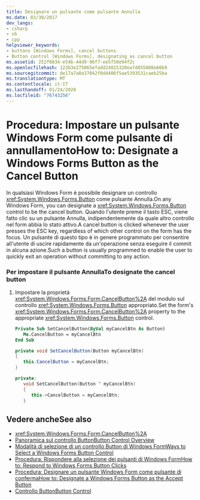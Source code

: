 ```yaml
---
title: Designare un pulsante come pulsante Annulla
ms.date: 03/30/2017
dev_langs:
- csharp
- vb
- cpp
helpviewer_keywords:
- buttons [Windows Forms], cancel buttons
- Button control [Windows Forms], designating as cancel button
ms.assetid: 252f0834-e54b-44d9-96f7-ee5f50e94f2c
ms.openlocfilehash: 123b3e275065efadd24815320ea7d855808e60b9
ms.sourcegitcommit: de17a7a0a37042f0d4406f5ae5393531caeb25ba
ms.translationtype: MT
ms.contentlocale: it-IT
ms.lasthandoff: 01/24/2020
ms.locfileid: "76743256"
---
```

# <a name="how-to-designate-a-windows-forms-button-as-the-cancel-button"></a><span data-ttu-id="2f833-102">Procedura: Impostare un pulsante Windows Form come pulsante di annullamento</span><span class="sxs-lookup"><span data-stu-id="2f833-102">How to: Designate a Windows Forms Button as the Cancel Button</span></span>
<span data-ttu-id="2f833-103">In qualsiasi Windows Form è possibile designare un controllo <xref:System.Windows.Forms.Button> come pulsante Annulla.</span><span class="sxs-lookup"><span data-stu-id="2f833-103">On any Windows Form, you can designate a <xref:System.Windows.Forms.Button> control to be the cancel button.</span></span> <span data-ttu-id="2f833-104">Quando l'utente preme il tasto ESC, viene fatto clic su un pulsante Annulla, indipendentemente da quale altro controllo nel form abbia lo stato attivo.</span><span class="sxs-lookup"><span data-stu-id="2f833-104">A cancel button is clicked whenever the user presses the ESC key, regardless of which other control on the form has the focus.</span></span> <span data-ttu-id="2f833-105">Un pulsante di questo tipo è in genere programmato per consentire all'utente di uscire rapidamente da un'operazione senza eseguire il commit in alcuna azione.</span><span class="sxs-lookup"><span data-stu-id="2f833-105">Such a button is usually programmed to enable the user to quickly exit an operation without committing to any action.</span></span>  
  
### <a name="to-designate-the-cancel-button"></a><span data-ttu-id="2f833-106">Per impostare il pulsante Annulla</span><span class="sxs-lookup"><span data-stu-id="2f833-106">To designate the cancel button</span></span>  
  
1. <span data-ttu-id="2f833-107">Impostare la proprietà <xref:System.Windows.Forms.Form.CancelButton%2A> del modulo sul controllo <xref:System.Windows.Forms.Button> appropriato.</span><span class="sxs-lookup"><span data-stu-id="2f833-107">Set the form's <xref:System.Windows.Forms.Form.CancelButton%2A> property to the appropriate <xref:System.Windows.Forms.Button> control.</span></span>  
  
    ```vb  
    Private Sub SetCancelButton(ByVal myCancelBtn As Button)  
       Me.CancelButton = myCancelBtn  
    End Sub  
    ```  
  
    ```csharp  
    private void SetCancelButton(Button myCancelBtn)  
    {  
       this.CancelButton = myCancelBtn;  
    }  
    ```  
  
    ```cpp  
    private:  
       void SetCancelButton(Button ^ myCancelBtn)  
       {  
          this->CancelButton = myCancelBtn;  
       }  
    ```  
  
## <a name="see-also"></a><span data-ttu-id="2f833-108">Vedere anche</span><span class="sxs-lookup"><span data-stu-id="2f833-108">See also</span></span>

- <xref:System.Windows.Forms.Form.CancelButton%2A>
- [<span data-ttu-id="2f833-109">Panoramica sul controllo Button</span><span class="sxs-lookup"><span data-stu-id="2f833-109">Button Control Overview</span></span>](button-control-overview-windows-forms.md)
- [<span data-ttu-id="2f833-110">Modalità di selezione di un controllo Button di Windows Form</span><span class="sxs-lookup"><span data-stu-id="2f833-110">Ways to Select a Windows Forms Button Control</span></span>](ways-to-select-a-windows-forms-button-control.md)
- [<span data-ttu-id="2f833-111">Procedura: Rispondere alla selezione dei pulsanti di Windows Form</span><span class="sxs-lookup"><span data-stu-id="2f833-111">How to: Respond to Windows Forms Button Clicks</span></span>](how-to-respond-to-windows-forms-button-clicks.md)
- [<span data-ttu-id="2f833-112">Procedura: Designare un pulsante Windows Form come pulsante di conferma</span><span class="sxs-lookup"><span data-stu-id="2f833-112">How to: Designate a Windows Forms Button as the Accept Button</span></span>](how-to-designate-a-windows-forms-button-as-the-accept-button.md)
- [<span data-ttu-id="2f833-113">Controllo Button</span><span class="sxs-lookup"><span data-stu-id="2f833-113">Button Control</span></span>](button-control-windows-forms.md)

